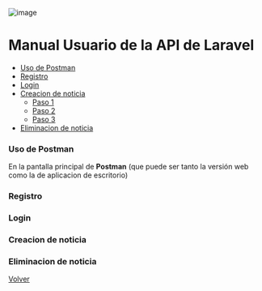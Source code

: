 ![image](https://user-images.githubusercontent.com/93120404/155341734-dba85e0b-47c3-42eb-87b5-a2165dcee676.png)

<a name="top"></a>
# Manual Usuario de la API de Laravel

* [Uso de Postman](#item1)
* [Registro](#item2)
* [Login](#item3)
* [Creacion de noticia](#item4)
  * [Paso 1](#item4.1)  
  * [Paso 2](#item4.2)  
  * [Paso 3](#item4.3)
* [Eliminacion de noticia](#item5)

<a name="item1"></a>
### Uso de Postman

En la pantalla principal de **Postman** (que puede ser tanto la versión web como la de aplicacion de escritorio) 

<a name="item2"></a>
### Registro

<a name="item3"></a>
### Login
<a name="item4"></a>
### Creacion de noticia
<a name="item4.1"></a>

<a name="item4.2"></a>

<a name="item4.3"></a>

<a name="item5"></a>
### Eliminacion de noticia
[Volver](#top)